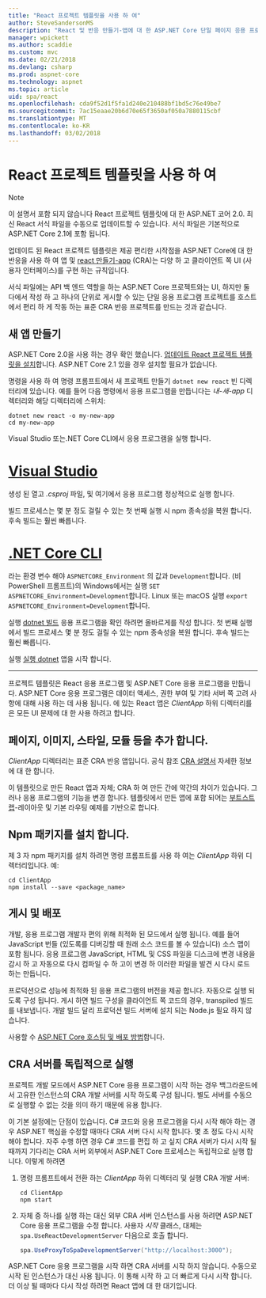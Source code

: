 ```yaml
---
title: "React 프로젝트 템플릿을 사용 하 여"
author: SteveSandersonMS
description: "React 및 반응 만들기-앱에 대 한 ASP.NET Core 단일 페이지 응용 프로그램 (SPA) 프로젝트 템플릿으로 시작 하는 방법에 알아봅니다."
manager: wpickett
ms.author: scaddie
ms.custom: mvc
ms.date: 02/21/2018
ms.devlang: csharp
ms.prod: aspnet-core
ms.technology: aspnet
ms.topic: article
uid: spa/react
ms.openlocfilehash: cda9f52d1f5fa1d240e210488bf1bd5c76e49be7
ms.sourcegitcommit: 7ac15eaae20b6d70e65f3650af050a7880115cbf
ms.translationtype: MT
ms.contentlocale: ko-KR
ms.lasthandoff: 03/02/2018
---
```

# <a name="use-the-react-project-template"></a>React 프로젝트 템플릿을 사용 하 여

> [!NOTE]
> 이 설명서 포함 되지 않습니다 React 프로젝트 템플릿에 대 한 ASP.NET 코어 2.0. 최신 React 서식 파일을 수동으로 업데이트할 수 있습니다. 서식 파일은 기본적으로 ASP.NET Core 2.1에 포함 됩니다.

업데이트 된 React 프로젝트 템플릿은 제공 편리한 시작점을 ASP.NET Core에 대 한 반응을 사용 하 여 앱 및 [react 만들기-app](https://github.com/facebookincubator/create-react-app) (CRA)는 다양 하 고 클라이언트 쪽 UI (사용자 인터페이스)를 구현 하는 규칙입니다.

서식 파일에는 API 백 엔드 역할을 하는 ASP.NET Core 프로젝트와는 UI, 하지만 둘 다에서 작성 하 고 하나의 단위로 게시할 수 있는 단일 응용 프로그램 프로젝트를 호스트에서 편리 하 게 작동 하는 표준 CRA 반응 프로젝트를 만드는 것과 같습니다.

## <a name="create-a-new-app"></a>새 앱 만들기

ASP.NET Core 2.0을 사용 하는 경우 확인 했습니다. [업데이트 React 프로젝트 템플릿을 설치](xref:spa/index#installation)합니다. ASP.NET Core 2.1 있을 경우 설치할 필요가 없습니다.

명령을 사용 하 여 명령 프롬프트에서 새 프로젝트 만들기 `dotnet new react` 빈 디렉터리에 있습니다. 예를 들어 다음 명령에서 응용 프로그램을 만듭니다는 *내-새-app* 디렉터리와 해당 디렉터리에 스위치:

```console
dotnet new react -o my-new-app
cd my-new-app
```

Visual Studio 또는.NET Core CLI에서 응용 프로그램을 실행 합니다.

# <a name="visual-studiotabvisual-studio"></a>[Visual Studio](#tab/visual-studio)

생성 된 열고 *.csproj* 파일, 및 여기에서 응용 프로그램 정상적으로 실행 합니다.

빌드 프로세스는 몇 분 정도 걸릴 수 있는 첫 번째 실행 시 npm 종속성을 복원 합니다. 후속 빌드는 훨씬 빠릅니다.

# <a name="net-core-clitabnetcore-cli"></a>[.NET Core CLI](#tab/netcore-cli)

라는 환경 변수 해야 `ASPNETCORE_Environment` 의 값과 `Development`합니다. (비 PowerShell 프롬프트)의 Windows에서는 실행 `SET ASPNETCORE_Environment=Development`합니다. Linux 또는 macOS 실행 `export ASPNETCORE_Environment=Development`합니다.

실행 [dotnet 빌드](/dotnet/core/tools/dotnet-build) 응용 프로그램을 확인 하려면 올바르게를 작성 합니다. 첫 번째 실행에서 빌드 프로세스 몇 분 정도 걸릴 수 있는 npm 종속성을 복원 합니다. 후속 빌드는 훨씬 빠릅니다.

실행 [실행 dotnet](/dotnet/core/tools/dotnet-run) 앱을 시작 합니다.

---

프로젝트 템플릿은 React 응용 프로그램 및 ASP.NET Core 응용 프로그램을 만듭니다. ASP.NET Core 응용 프로그램은 데이터 액세스, 권한 부여 및 기타 서버 쪽 고려 사항에 대해 사용 하는 데 사용 됩니다. 에 있는 React 앱은 *ClientApp* 하위 디렉터리를은 모든 UI 문제에 대 한 사용 하려고 합니다.

## <a name="add-pages-images-styles-modules-etc"></a>페이지, 이미지, 스타일, 모듈 등을 추가 합니다.

*ClientApp* 디렉터리는 표준 CRA 반응 앱입니다. 공식 참조 [CRA 설명서](https://github.com/facebookincubator/create-react-app/blob/master/packages/react-scripts/template/README.md) 자세한 정보에 대 한 합니다.

이 템플릿으로 만든 React 앱과 자체; CRA 하 여 만든 간에 약간의 차이가 있습니다. 그러나 응용 프로그램의 기능을 변경 합니다. 템플릿에서 만든 앱에 포함 되어는 [부트스트랩](https://getbootstrap.com/)-레이아웃 및 기본 라우팅 예제를 기반으로 합니다.

## <a name="install-npm-packages"></a>Npm 패키지를 설치 합니다.

제 3 자 npm 패키지를 설치 하려면 명령 프롬프트를 사용 하 여는 *ClientApp* 하위 디렉터리입니다. 예:

```console
cd ClientApp
npm install --save <package_name>
```

## <a name="publish-and-deploy"></a>게시 및 배포

개발, 응용 프로그램 개발자 편의 위해 최적화 된 모드에서 실행 됩니다. 예를 들어 JavaScript 번들 (있도록를 디버깅할 때 원래 소스 코드를 볼 수 있습니다) 소스 맵이 포함 됩니다. 응용 프로그램 JavaScript, HTML 및 CSS 파일을 디스크에 변경 내용을 감시 하 고 자동으로 다시 컴파일 수 하 고이 변경 하 이러한 파일을 발견 시 다시 로드 하는 만듭니다.

프로덕션으로 성능에 최적화 된 응용 프로그램의 버전을 제공 합니다. 자동으로 실행 되도록 구성 됩니다. 게시 하면 빌드 구성을 클라이언트 쪽 코드의 경우, transpiled 빌드를 내보냅니다. 개발 빌드 달리 프로덕션 빌드 서버에 설치 되는 Node.js 필요 하지 않습니다.

사용할 수 [ASP.NET Core 호스팅 및 배포 방법](xref:host-and-deploy/index)합니다.

## <a name="run-the-cra-server-independently"></a>CRA 서버를 독립적으로 실행

프로젝트 개발 모드에서 ASP.NET Core 응용 프로그램이 시작 하는 경우 백그라운드에서 고유한 인스턴스의 CRA 개발 서버를 시작 하도록 구성 됩니다. 별도 서버를 수동으로 실행할 수 없는 것을 의미 하기 때문에 유용 합니다.

이 기본 설정에는 단점이 있습니다. C# 코드와 응용 프로그램을 다시 시작 해야 하는 경우 ASP.NET 핵심을 수정할 때마다 CRA 서버 다시 시작 합니다. 몇 초 정도 다시 시작 해야 합니다. 자주 수행 하면 경우 C# 코드를 편집 하 고 싶지 CRA 서버가 다시 시작 될 때까지 기다리는 CRA 서버 외부에서 ASP.NET Core 프로세스는 독립적으로 실행 합니다. 이렇게 하려면

1. 명령 프롬프트에서 전환 하는 *ClientApp* 하위 디렉터리 및 실행 CRA 개발 서버:

    ```console
    cd ClientApp
    npm start
    ```

2. 자체 중 하나를 실행 하는 대신 외부 CRA 서버 인스턴스를 사용 하려면 ASP.NET Core 응용 프로그램을 수정 합니다. 사용자 *시작* 클래스, 대체는 `spa.UseReactDevelopmentServer` 다음으로 호출 합니다.

    ```csharp
    spa.UseProxyToSpaDevelopmentServer("http://localhost:3000");
    ```

ASP.NET Core 응용 프로그램을 시작 하면 CRA 서버를 시작 하지 않습니다. 수동으로 시작 된 인스턴스가 대신 사용 됩니다. 이 통해 시작 하 고 더 빠르게 다시 시작 합니다. 더 이상 될 때마다 다시 작성 하려면 React 앱에 대 한 대기입니다.
